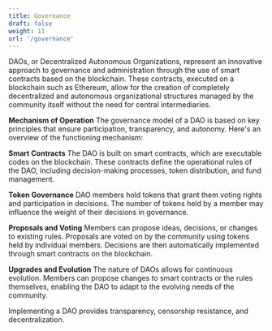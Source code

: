 ```yaml
---
title: Governance
draft: false
weight: 11
url: '/governance'
---
```


DAOs, or Decentralized Autonomous Organizations, represent an innovative approach to governance and administration through the use of smart contracts based on the blockchain. These contracts, executed on a blockchain such as Ethereum, allow for the creation of completely decentralized and autonomous organizational structures managed by the community itself without the need for central intermediaries.

**Mechanism of Operation**
The governance model of a DAO is based on key principles that ensure participation, transparency, and autonomy. Here's an overview of the functioning mechanism:

**Smart Contracts**
 The DAO is built on smart contracts, which are executable codes on the blockchain. These contracts define the operational rules of the DAO, including decision-making processes, token distribution, and fund management.

**Token Governance**
 DAO members hold tokens that grant them voting rights and participation in decisions. The number of tokens held by a member may influence the weight of their decisions in governance.

**Proposals and Voting** 
Members can propose ideas, decisions, or changes to existing rules. Proposals are voted on by the community using tokens held by individual members. Decisions are then automatically implemented through smart contracts on the blockchain.

**Upgrades and Evolution**
 The nature of DAOs allows for continuous evolution. Members can propose changes to smart contracts or the rules themselves, enabling the DAO to adapt to the evolving needs of the community.

Implementing a DAO provides transparency, censorship resistance, and decentralization.